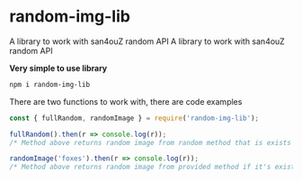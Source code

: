 # random-img-lib
A library to work with san4ouZ random API
 A library to work with san4ouZ random API

**Very simple to use library**
```bash
npm i random-img-lib
```

There are two functions to work with, there are code examples
```js
const { fullRandom, randomImage } = require('random-img-lib');

fullRandom().then(r => console.log(r));
/* Method above returns random image from random method that is exists */

randomImage('foxes').then(r => console.log(r));
/* Method above returns random image from provided method if it's exists */
```
